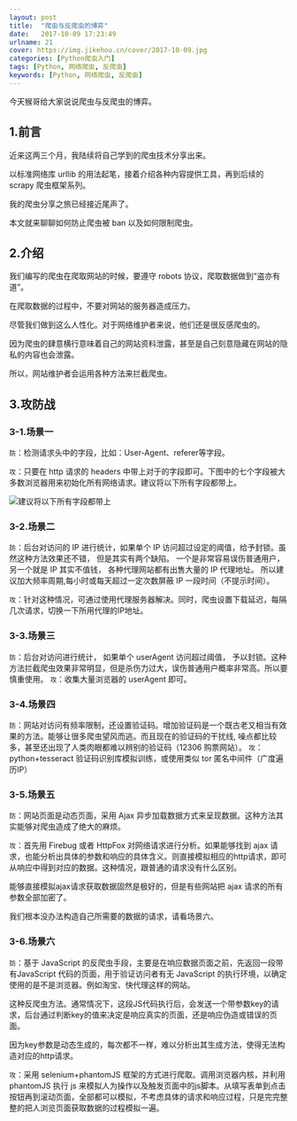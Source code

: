 ```yaml
---
layout: post
title:  "爬虫与反爬虫的博弈"
date:   2017-10-09 17:23:49
urlname: 21
cover: https://img.jikehou.cn/cover/2017-10-09.jpg
categories: [Python爬虫入门]
tags: [Python, 网络爬虫, 反爬虫]
keywords: [Python, 网络爬虫, 反爬虫]
---
```

今天猴哥给大家说说爬虫与反爬虫的博弈。
<!-- more -->
## 1.前言
近来这两三个月，我陆续将自己学到的爬虫技术分享出来。

以标准网络库 urllib 的用法起笔，接着介绍各种内容提供工具，再到后续的 scrapy 爬虫框架系列。

我的爬虫分享之旅已经接近尾声了。

本文就来聊聊如何防止爬虫被 ban 以及如何限制爬虫。

## 2.介绍
我们编写的爬虫在爬取网站的时候，要遵守 robots 协议，爬取数据做到“盗亦有道”。

在爬取数据的过程中，不要对网站的服务器造成压力。

尽管我们做到这么人性化。对于网络维护者来说，他们还是很反感爬虫的。

因为爬虫的肆意横行意味着自己的网站资料泄露，甚至是自己刻意隐藏在网站的隐私的内容也会泄露。

所以，网站维护者会运用各种方法来拦截爬虫。

## 3.攻防战
### 3-1.场景一

`防`：检测请求头中的字段，比如：User-Agent、referer等字段。

`攻`：只要在 http 请求的 headers 中带上对于的字段即可。下图中的七个字段被大多数浏览器用来初始化所有网络请求。建议将以下所有字段都带上。

![建议将以下所有字段都带上](https://img.jikehou.cn/img/44_1.png)

### 3-2.场景二

`防`：后台对访问的 IP 进行统计，如果单个 IP 访问超过设定的阈值，给予封锁。虽然这种方法效果还不错， 但是其实有两个缺陷。 一个是非常容易误伤普通用户， 另一个就是 IP 其实不值钱， 各种代理网站都有出售大量的 IP 代理地址。 所以建议加大频率周期,每小时或每天超过一定次数屏蔽 IP 一段时间（不提示时间）。

`攻`：针对这种情况，可通过使用代理服务器解决。同时，爬虫设置下载延迟，每隔几次请求，切换一下所用代理的IP地址。

### 3-3.场景三

`防`：后台对访问进行统计， 如果单个 userAgent 访问超过阈值， 予以封锁。这种方法拦截爬虫效果非常明显，但是杀伤力过大，误伤普通用户概率非常高。所以要慎重使用。
`攻`：收集大量浏览器的 userAgent 即可。

### 3-4.场景四

`防`：网站对访问有频率限制，还设置验证码。增加验证码是一个既古老又相当有效果的方法。能够让很多爬虫望风而逃。而且现在的验证码的干扰线, 噪点都比较多，甚至还出现了人类肉眼都难以辨别的验证码（12306 购票网站）。
`攻`：python+tesseract 验证码识别库模拟训练，或使用类似 tor 匿名中间件（广度遍历IP）

### 3-5.场景五

`防`：网站页面是动态页面，采用 Ajax 异步加载数据方式来呈现数据。这种方法其实能够对爬虫造成了绝大的麻烦。

`攻`：首先用 Firebug 或者 HttpFox 对网络请求进行分析。如果能够找到 ajax 请求，也能分析出具体的参数和响应的具体含义。则直接模拟相应的http请求，即可从响应中得到对应的数据。这种情况，跟普通的请求没有什么区别。

能够直接模拟ajax请求获取数据固然是极好的，但是有些网站把 ajax 请求的所有参数全部加密了。

我们根本没办法构造自己所需要的数据的请求，请看场景六。

### 3-6.场景六

`防`：基于 JavaScript 的反爬虫手段，主要是在响应数据页面之前，先返回一段带有JavaScript 代码的页面，用于验证访问者有无 JavaScript 的执行环境，以确定使用的是不是浏览器。例如淘宝、快代理这样的网站。

这种反爬虫方法。通常情况下，这段JS代码执行后，会发送一个带参数key的请求，后台通过判断key的值来决定是响应真实的页面，还是响应伪造或错误的页面。

因为key参数是动态生成的，每次都不一样，难以分析出其生成方法，使得无法构造对应的http请求。

`攻`：采用 selenium+phantomJS 框架的方式进行爬取。调用浏览器内核，并利用phantomJS 执行 js 来模拟人为操作以及触发页面中的js脚本。从填写表单到点击按钮再到滚动页面，全部都可以模拟，不考虑具体的请求和响应过程，只是完完整整的把人浏览页面获取数据的过程模拟一遍。 

